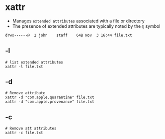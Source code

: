 # xattr

- Manages `extended attributes` associated with a file or directory
- The presence of extended attributes are typically noted by the `@` symbol

```txt
drwx------@  2 john    staff    64B Nov  3 16:44 file.txt
```

## -l

```shell
# list extended attributes
xattr -l file.txt
```

## -d

```shell
# Remove attribute
xattr -d "com.apple.quarantine" file.txt
xattr -d "com.apple.provenance" file.txt
```

## -c

```shell
# Remove att attributes
xattr -c file.txt
```
